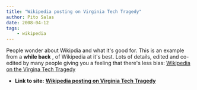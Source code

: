 ```yaml
---
title: "Wikipedia posting on Virginia Tech Tragedy"
author: Pito Salas
date: 2008-04-12
tags:
    - wikipedia
---
```


People wonder about Wikipdia and what it's good for. This is an example from a
**while back** , of Wikipedia at it's best. Lots of details, edited and co-
edited by many people giving you a feeling that there's less bias: [Wikipedia
on the Virgina Tech
Tragedy](<http://en.wikipedia.org/wiki/Virginia_Tech_shootings>)


* **Link to site:** **[Wikipedia posting on Virginia Tech Tragedy](None)**

